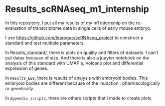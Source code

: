 # Results_scRNAseq_m1_internship

In this repository, I put all my results of my m1 internship on the re-evaluation of transcriptome data in single cells of early mouse embryo.

I use https://github.com/learogue/scRNAseq_project to construct a standard and test multiple parameters.

In Results_standard/, there is plots on quality and filters of datasets. I can't put datas because of size. And there is also a jupyter notebook on the analysis of this standard with UMAP's, Volcano plot and differential expression of genes.

In `Results_EBs`, there is results of analysis with embryoid bodies. This embryoid bodies are different because of the inudction : pharmacologically or genetically.

In `Appendix_scripts`, there are others scripts that I made to create plots.
